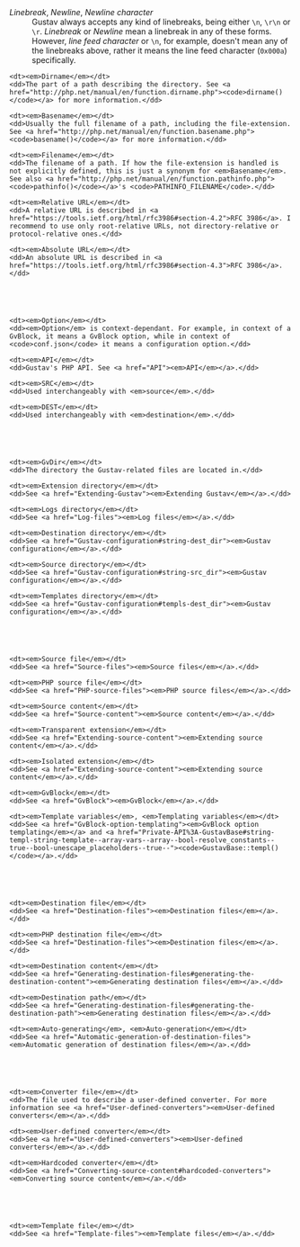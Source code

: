 <dl>
    <dt><em>Linebreak</em>, <em>Newline</em>, <em>Newline character</em></dt>
    <dd>
        Gustav always accepts any kind of linebreaks, being either <code>\n</code>, <code>\r\n</code> or <code>\r</code>. <em>Linebreak</em> or <em>Newline</em> mean a linebreak in any of these forms.<br />
        However, <em>line feed character</em> or <code>\n</code>, for example, doesn't mean any of the linebreaks above, rather it means the line feed character (<code>0x000a</code>) specifically.
    </dd>
    
    <dt><em>Dirname</em></dt>
    <dd>The part of a path describing the directory. See <a href="http://php.net/manual/en/function.dirname.php"><code>dirname()</code></a> for more information.</dd>
    
    <dt><em>Basename</em></dt>
    <dd>Usually the full filename of a path, including the file-extension. See <a href="http://php.net/manual/en/function.basename.php"><code>basename()</code></a> for more information.</dd>
    
    <dt><em>Filename</em></dt>
    <dd>The filename of a path. If how the file-extension is handled is not explicitly defined, this is just a synonym for <em>Basename</em>. See also <a href="http://php.net/manual/en/function.pathinfo.php"><code>pathinfo()</code></a>'s <code>PATHINFO_FILENAME</code>.</dd>
    
    <dt><em>Relative URL</em></dt>
    <dd>A relative URL is described in <a href="https://tools.ietf.org/html/rfc3986#section-4.2">RFC 3986</a>. I recommend to use only root-relative URLs, not directory-relative or protocol-relative ones.</dd>
    
    <dt><em>Absolute URL</em></dt>
    <dd>An absolute URL is described in <a href="https://tools.ietf.org/html/rfc3986#section-4.3">RFC 3986</a>.</dd>
    
    
    
    
    
    <dt><em>Option</em></dt>
    <dd><em>Option</em> is context-dependant. For example, in context of a GvBlock, it means a GvBlock option, while in context of <code>conf.json</code> it means a configuration option.</dd>
    
    <dt><em>API</em></dt>
    <dd>Gustav's PHP API. See <a href="API"><em>API</em></a>.</dd>
    
    <dt><em>SRC</em></dt>
    <dd>Used interchangeably with <em>source</em>.</dd>
    
    <dt><em>DEST</em></dt>
    <dd>Used interchangeably with <em>destination</em>.</dd>
    
    
    
    
    
    <dt><em>GvDir</em></dt>
    <dd>The directory the Gustav-related files are located in.</dd>
    
    <dt><em>Extension directory</em></dt>
    <dd>See <a href="Extending-Gustav"><em>Extending Gustav</em></a>.</dd>
    
    <dt><em>Logs directory</em></dt>
    <dd>See <a href="Log-files"><em>Log files</em></a>.</dd>
    
    <dt><em>Destination directory</em></dt>
    <dd>See <a href="Gustav-configuration#string-dest_dir"><em>Gustav configuration</em></a>.</dd>
    
    <dt><em>Source directory</em></dt>
    <dd>See <a href="Gustav-configuration#string-src_dir"><em>Gustav configuration</em></a>.</dd>
    
    <dt><em>Templates directory</em></dt>
    <dd>See <a href="Gustav-configuration#templs-dest_dir"><em>Gustav configuration</em></a>.</dd>
    
    
    
    
        
    <dt><em>Source file</em></dt>
    <dd>See <a href="Source-files"><em>Source files</em></a>.</dd>
    
    <dt><em>PHP source file</em></dt>
    <dd>See <a href="PHP-source-files"><em>PHP source files</em></a>.</dd>
    
    <dt><em>Source content</em></dt>
    <dd>See <a href="Source-content"><em>Source content</em></a>.</dd>
    
    <dt><em>Transparent extension</em></dt>
    <dd>See <a href="Extending-source-content"><em>Extending source content</em></a>.</dd>
    
    <dt><em>Isolated extension</em></dt>
    <dd>See <a href="Extending-source-content"><em>Extending source content</em></a>.</dd>
    
    <dt><em>GvBlock</em></dt>
    <dd>See <a href="GvBlock"><em>GvBlock</em></a>.</dd>
    
    <dt><em>Template variables</em>, <em>Templating variables</em></dt>
    <dd>See <a href="GvBlock-option-templating"><em>GvBlock option templating</em></a> and <a href="Private-API%3A-GustavBase#string-templ-string-template--array-vars--array--bool-resolve_constants--true--bool-unescape_placeholders--true--"><code>GustavBase::templ()</code></a>.</dd>
    
    
    
    
    
    <dt><em>Destination file</em></dt>
    <dd>See <a href="Destination-files"><em>Destination files</em></a>.</dd>
    
    <dt><em>PHP destination file</em></dt>
    <dd>See <a href="Destination-files"><em>Destination files</em></a>.</dd>
    
    <dt><em>Destination content</em></dt>
    <dd>See <a href="Generating-destination-files#generating-the-destination-content"><em>Generating destination files</em></a>.</dd>
    
    <dt><em>Destination path</em></dt>
    <dd>See <a href="Generating-destination-files#generating-the-destination-path"><em>Generating destination files</em></a>.</dd>
    
    <dt><em>Auto-generating</em>, <em>Auto-generation</em></dt>
    <dd>See <a href="Automatic-generation-of-destination-files"><em>Automatic generation of destination files</em></a>.</dd>
    
    
    
    
    
    <dt><em>Converter file</em></dt>
    <dd>The file used to describe a user-defined converter. For more information see <a href="User-defined-converters"><em>User-defined converters</em></a>.</dd>
    
    <dt><em>User-defined converter</em></dt>
    <dd>See <a href="User-defined-converters"><em>User-defined converters</em></a>.</dd>
    
    <dt><em>Hardcoded converter</em></dt>
    <dd>See <a href="Converting-source-content#hardcoded-converters"><em>Converting source content</em></a>.</dd>





    <dt><em>Template file</em></dt>
    <dd>See <a href="Template-files"><em>Template files</em></a>.</dd>
</dl>